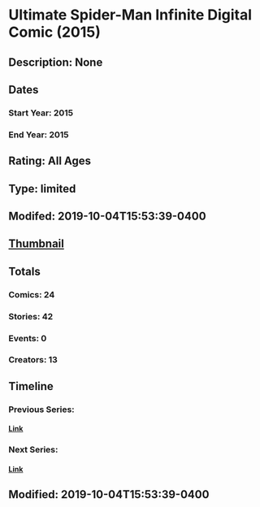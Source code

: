 # Ultimate Spider-Man Infinite Digital Comic (2015)
## Description: None
## Dates
### Start Year: 2015
### End Year: 2015
## Rating: All Ages
## Type: limited
## Modifed: 2019-10-04T15:53:39-0400
## [Thumbnail](http://i.annihil.us/u/prod/marvel/i/mg/6/80/55ef3e09b7404.jpg)
## Totals
### Comics: 24
### Stories: 42
### Events: 0
### Creators: 13
## Timeline
### Previous Series: 
#### [Link]()
### Next Series: 
#### [Link]()
## Modified: 2019-10-04T15:53:39-0400